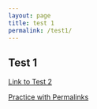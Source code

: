 ```yaml
---
layout: page
title: test 1
permalink: /test1/
---
```

## Test 1

[Link to Test 2]({{site.baseurl}}/test2)

[Practice with Permalinks]({{site.baseurl}}//blog/2015/01/03/practice-permalink.html)
